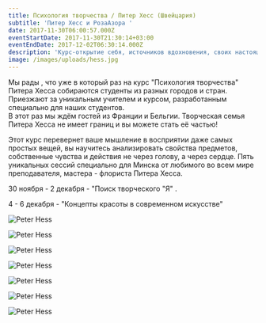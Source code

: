 ```yaml
---
title: Психология творчества / Питер Хесс (Швейцария)
subtitle: 'Питер Хесс и РозаАзора '
date: 2017-11-30T06:00:57.000Z
eventStartDate: 2017-11-30T21:30:14+03:00
eventEndDate: 2017-12-02T06:30:14.000Z
description: 'Курс-открытие себя, источников вдохновения, своих настоящих чувств!'
image: /images/uploads/hess.jpg
---
```

Мы рады , что уже в который раз на курс "Психология творчества" Питера Хесса собираются студенты из разных городов и стран. Приезжают за уникальным учителем и курсом, разработанным специально для наших студентов. \
В этот раз мы ждём гостей из Франции и Бельгии. Творческая семья Питера Хесса не имеет границ и вы можете стать её частью!

Этот курс перевернет ваше мышление в восприятии даже самых простых вещей, вы научитесь анализировать свойства предметов, собственные чувства и действия не через голову, а через сердце. Пять уникальных сессий специально для Минска от любимого во всем мире преподавателя, мастера - флориста Питера Хесса.

30 ноября - 2 декабря - "Поиск творческого "Я" .

4 - 6 декабря - "Концепты красоты в современном искусстве"

![Peter Hess](/images/uploads/050.jpg)

![Peter Hess](/images/uploads/038.jpg)

![Peter Hess](/images/uploads/Photo_0968.jpg)

![Peter Hess](/images/uploads/Photo_0989.jpg)

![Peter Hess](/images/uploads/Photo_1038.jpg)

![Peter Hess](/images/uploads/Photo_1308.jpg)

![Peter Hess](/images/uploads/Photo_1884.jpg)





